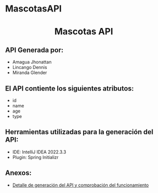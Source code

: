 # MascotasAPI
<h1 align="center"> Mascotas API </h1> 

## API Generada por:

- Amagua Jhonattan
- Lincango Dennis
- Miranda Glender

## El API contiente los siguientes atributos:

- id
- name
- age
- type

## Herramientas utilizadas para la generación del API:
- IDE: IntelliJ IDEA 2022.3.3
- Plugin: Spring Initializr

## Anexos:
- [Detalle de generación del API y comprobación del funcionamiento](https://epnecuador-my.sharepoint.com/:w:/g/personal/dennis_lincango_epn_edu_ec/EeSaUUxdRnlGrQup6GVVRs8BwDMQzutLqCLXoJOOQ9Pv7w?e=YPfZhQ)
